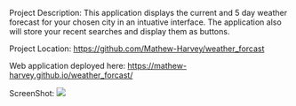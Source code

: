 Project Description: This application displays the current and 5 day weather forecast for your chosen city in an intuative interface. The application also will store your recent searches and display them as buttons.

Project Location: https://github.com/Mathew-Harvey/weather_forcast

Web application deployed here: https://mathew-harvey.github.io/weather_forcast/

ScreenShot: <img src="./myimage.jpg">
